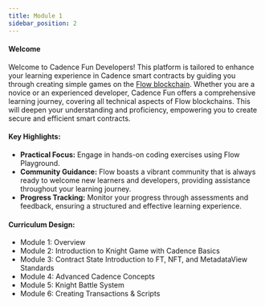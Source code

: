 ```yaml
---
title: Module 1
sidebar_position: 2
---
```


#### Welcome

Welcome to Cadence Fun Developers! This platform is tailored to enhance your learning experience in Cadence smart contracts by guiding you through creating simple games on the [Flow blockchain](https://flow.com/). Whether you are a novice or an experienced developer, Cadence Fun offers a comprehensive learning journey, covering all technical aspects of Flow blockchains. This will deepen your understanding and proficiency, empowering you to create secure and efficient smart contracts.

#### Key Highlights:

- **Practical Focus:** Engage in hands-on coding exercises using Flow Playground.
- **Community Guidance:** Flow boasts a vibrant community that is always ready to welcome new learners and developers, providing assistance throughout your learning journey.
- **Progress Tracking:** Monitor your progress through assessments and feedback, ensuring a structured and effective learning experience.

#### Curriculum Design:

- Module 1: Overview
- Module 2: Introduction to Knight Game with Cadence Basics
- Module 3: Contract State Introduction to FT, NFT, and MetadataView Standards
- Module 4: Advanced Cadence Concepts
- Module 5: Knight Battle System
- Module 6: Creating Transactions & Scripts
